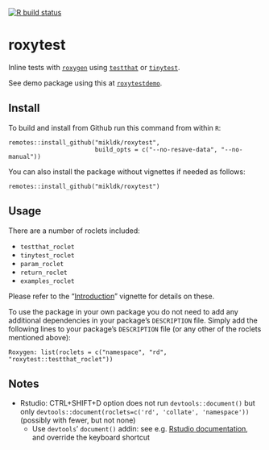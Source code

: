 
<!-- README.md is generated from README.Rmd. Please edit only README.Rmd! -->

<!-- badges: start -->

[![R build
status](https://github.com/mikldk/roxytest/workflows/R-CMD-check/badge.svg)](https://github.com/mikldk/roxytest/actions)
<!-- badges: end -->

# roxytest

Inline tests with [`roxygen`](cran.r-project.org/package=roxygen2) using [`testthat`](cran.r-project.org/package=testthat) or [`tinytest`](cran.r-project.org/package=tinytest).

See demo package using this at
[`roxytestdemo`](https://github.com/mikldk/roxytestdemo).

## Install

To build and install from Github run this command from within `R`:

    remotes::install_github("mikldk/roxytest", 
                            build_opts = c("--no-resave-data", "--no-manual"))

You can also install the package without vignettes if needed as follows:

    remotes::install_github("mikldk/roxytest")

## Usage

There are a number of roclets included:

  - `testthat_roclet`
  - `tinytest_roclet`
  - `param_roclet`
  - `return_roclet`
  - `examples_roclet`

Please refer to the
“[Introduction](https://mikldk.github.io/roxytest/articles/introduction.html)”
vignette for details on these.

To use the package in your own package you do not need to add any
additional dependencies in your package’s `DESCRIPTION` file. Simply add
the following lines to your package’s `DESCRIPTION` file (or any other
of the roclets mentioned above):

    Roxygen: list(roclets = c("namespace", "rd", "roxytest::testthat_roclet"))

## Notes

  - Rstudio: CTRL+SHIFT+D option does not run `devtools::document()` but
    only `devtools::document(roclets=c('rd', 'collate', 'namespace'))`
    (possibly with fewer, but not none)
      - Use `devtools`’ `document()` addin: see e.g. [Rstudio
        documentation](https://rstudio.github.io/rstudioaddins/), and
        override the keyboard shortcut
